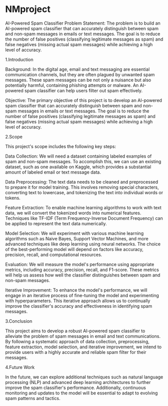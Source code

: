 # NMproject
AI-Powered Spam Classifier
Problem Statement: 
The problem is to build an AI-powered spam classifier that can accurately
distinguish between spam and non-spam messages in emails or text messages. The goal is to reduce the number of false positives (classifying legitimate messages as spam) and false negatives (missing actual spam messages) while achieving a high level of accuracy.

1.Introduction

Background: In the digital age, email and text messaging are essential communication channels, but they are often plagued by unwanted spam messages. These spam messages can be not only a nuisance but also potentially harmful, containing phishing attempts or malware. An AI-powered spam classifier can help users filter out spam effectively.

Objective: The primary objective of this project is to develop an AI-powered spam classifier that can accurately distinguish between spam and non-spam messages in emails or text messages. The goal is to reduce the number of false positives (classifying legitimate messages as spam) and false negatives (missing actual spam messages) while achieving a high level of accuracy.

2.Scope

This project's scope includes the following key steps:

Data Collection: We will need a dataset containing labeled examples of spam and non-spam messages. To accomplish this, we can use an existing dataset, such as one available on Kaggle, which provides a substantial amount of labeled email or text message data.

Data Preprocessing: The text data needs to be cleaned and preprocessed to prepare it for model training. This involves removing special characters, converting text to lowercase, and tokenizing the text into individual words or tokens.

Feature Extraction: To enable machine learning algorithms to work with text data, we will convert the tokenized words into numerical features. Techniques like TF-IDF (Term Frequency-Inverse Document Frequency) can be applied to represent the text data numerically.

Model Selection: We will experiment with various machine learning algorithms such as Naive Bayes, Support Vector Machines, and more advanced techniques like deep learning using neural networks. The choice of the best-performing model will depend on factors like accuracy, precision, recall, and computational resources.

Evaluation: We will measure the model's performance using appropriate metrics, including accuracy, precision, recall, and F1-score. These metrics will help us assess how well the classifier distinguishes between spam and non-spam messages.

Iterative Improvement: To enhance the model's performance, we will engage in an iterative process of fine-tuning the model and experimenting with hyperparameters. This iterative approach allows us to continually improve the classifier's accuracy and effectiveness in identifying spam messages.

3.Conclusion

This project aims to develop a robust AI-powered spam classifier to alleviate the problem of spam messages in email and text communications. By following a systematic approach of data collection, preprocessing, feature extraction, model selection, and iterative improvement, we intend to provide users with a highly accurate and reliable spam filter for their messages.

4.Future Work

In the future, we can explore additional techniques such as natural language processing (NLP) and advanced deep learning architectures to further improve the spam classifier's performance. Additionally, continuous monitoring and updates to the model will be essential to adapt to evolving spam patterns and tactics.